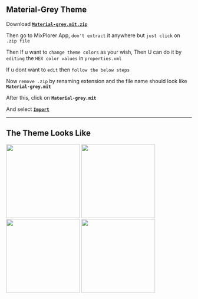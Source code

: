 Material-Grey Theme
---------------------------
Download [**`Material-grey.mit.zip`**](https://github.com/Sanjay0302/Mixplorer-Skins/files/8462016/Material-grey.mit.zip)

Then go to MixPlorer App, `don't extract` it anywhere but `just click` on `.zip file`

Then If u want to `change theme colors` as your wish, Then U can do it by `editing` the `HEX color values` in `properties.xml`

If u dont want to `edit` then `follow the below steps`

Now `remove .zip` by renaming extension and the file name should look like **`Material-grey.mit`**

After this, click on **`Material-grey.mit`**

And select [**`Import`**](https://user-images.githubusercontent.com/90672297/162691926-b452499a-6f71-45dc-a1d6-3d08b336488d.png) 

--------------------------------
The Theme Looks Like
---------------------------
<img src="https://user-images.githubusercontent.com/90672297/162691557-23cb4524-ed00-4d5b-a63a-eb631b40c71b.png" width="200"/>  <img src="https://user-images.githubusercontent.com/90672297/162691880-f8439892-f70c-4cfc-9721-a3799d14ce99.png" width="200"/> <img src="https://user-images.githubusercontent.com/90672297/162691914-3dc86e38-db4c-4285-8dee-b10e2ba3d619.png" width="200"/>  <img src="https://user-images.githubusercontent.com/90672297/162691926-b452499a-6f71-45dc-a1d6-3d08b336488d.png" width="200"/>  


